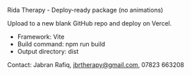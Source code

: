 
Rida Therapy - Deploy-ready package (no animations)

Upload to a new blank GitHub repo and deploy on Vercel.
- Framework: Vite
- Build command: npm run build
- Output directory: dist

Contact: Jabran Rafiq, jbrtherapy@gmail.com, 07823 663208
